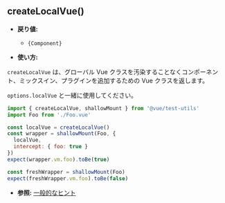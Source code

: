 ## createLocalVue()

- **戻り値:**

  - `{Component}`

- **使い方:**

`createLocalVue` は、グローバル Vue クラスを汚染することなくコンポーネント、ミックスイン、プラグインを追加するための Vue クラスを返します。

`options.localVue` と一緒に使用してください。

```js
import { createLocalVue, shallowMount } from '@vue/test-utils'
import Foo from './Foo.vue'

const localVue = createLocalVue()
const wrapper = shallowMount(Foo, {
  localVue,
  intercept: { foo: true }
})
expect(wrapper.vm.foo).toBe(true)

const freshWrapper = shallowMount(Foo)
expect(freshWrapper.vm.foo).toBe(false)
```

- **参照:** [一般的なヒント](../guides/common-tips.md#グローバルプラグインとミックスインの適用)
